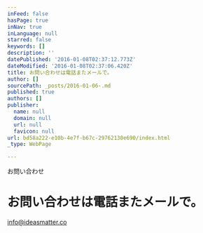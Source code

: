 ```yaml
---
inFeed: false
hasPage: true
inNav: true
inLanguage: null
starred: false
keywords: []
description: ''
datePublished: '2016-01-08T02:37:12.773Z'
dateModified: '2016-01-08T02:37:06.420Z'
title: お問い合わせは電話またメールで。
author: []
sourcePath: _posts/2016-01-06-.md
published: true
authors: []
publisher:
  name: null
  domain: null
  url: null
  favicon: null
url: bd58a222-e10b-4e7f-b67c-29762130e690/index.html
_type: WebPage

---
```

お問い合わせ

# お問い合わせは電話またメールで。

[info@ideasmatter.co][0]

[0]: info@